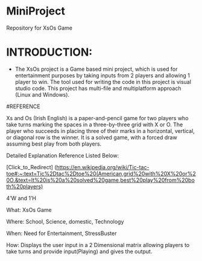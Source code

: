 # MiniProject
Repository for XsOs Game

# INTRODUCTION: 
* The XsOs project is a Game based mini project, which is used for entertainment purposes by taking inputs from 2 players and allowing 1 player to win. The tool used for writing the code in this project is visual studio code. This project has multi-file and multiplatform approach (Linux and Windows).

#REFERENCE

 Xs and Os (Irish English) is a paper-and-pencil game for two players who take turns marking the spaces in a three-by-three grid with X or O. The player who succeeds in placing three of their marks in a horizontal, vertical, or diagonal row is the winner. It is a solved game, with a forced draw assuming best play from both players.

Detailed Explanation Reference Listed Below: 

[Click_to_Redirect]
(https://en.wikipedia.org/wiki/Tic-tac-toe#:~:text=Tic%2Dtac%2Dtoe%20(American,grid%20with%20X%20or%20O.&text=It%20is%20a%20solved%20game,best%20play%20from%20both%20players)

4’W and 1’H

What: XsOs Game

Where: School, Science, domestic, Technology

When: Need for Entertainment, StressBuster

How: Displays the user input in a 2 Dimensional matrix allowing players to take turns and provide input(Playing) and gives the output.
